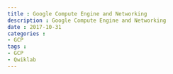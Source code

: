```yaml
---
title : Google Compute Engine and Networking
description : Google Compute Engine and Networking
date : 2017-10-31
categories :
- GCP
tags :
- GCP
- Qwiklab
---
```

